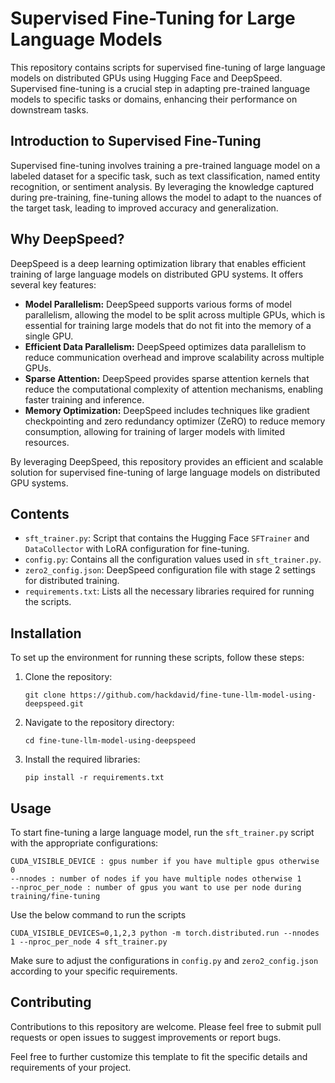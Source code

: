 

# Supervised Fine-Tuning for Large Language Models

This repository contains scripts for supervised fine-tuning of large language models on distributed GPUs using Hugging Face and DeepSpeed. Supervised fine-tuning is a crucial step in adapting pre-trained language models to specific tasks or domains, enhancing their performance on downstream tasks.

## Introduction to Supervised Fine-Tuning

Supervised fine-tuning involves training a pre-trained language model on a labeled dataset for a specific task, such as text classification, named entity recognition, or sentiment analysis. By leveraging the knowledge captured during pre-training, fine-tuning allows the model to adapt to the nuances of the target task, leading to improved accuracy and generalization.

## Why DeepSpeed?

DeepSpeed is a deep learning optimization library that enables efficient training of large language models on distributed GPU systems. It offers several key features:

- **Model Parallelism:** DeepSpeed supports various forms of model parallelism, allowing the model to be split across multiple GPUs, which is essential for training large models that do not fit into the memory of a single GPU.
- **Efficient Data Parallelism:** DeepSpeed optimizes data parallelism to reduce communication overhead and improve scalability across multiple GPUs.
- **Sparse Attention:** DeepSpeed provides sparse attention kernels that reduce the computational complexity of attention mechanisms, enabling faster training and inference.
- **Memory Optimization:** DeepSpeed includes techniques like gradient checkpointing and zero redundancy optimizer (ZeRO) to reduce memory consumption, allowing for training of larger models with limited resources.

By leveraging DeepSpeed, this repository provides an efficient and scalable solution for supervised fine-tuning of large language models on distributed GPU systems.

## Contents

- `sft_trainer.py`: Script that contains the Hugging Face `SFTrainer` and `DataCollector` with LoRA configuration for fine-tuning.
- `config.py`: Contains all the configuration values used in `sft_trainer.py`.
- `zero2_config.json`: DeepSpeed configuration file with stage 2 settings for distributed training.
- `requirements.txt`: Lists all the necessary libraries required for running the scripts.

## Installation

To set up the environment for running these scripts, follow these steps:

1. Clone the repository:
   ```
   git clone https://github.com/hackdavid/fine-tune-llm-model-using-deepspeed.git
   ```

2. Navigate to the repository directory:
   ```
   cd fine-tune-llm-model-using-deepspeed
   ```

3. Install the required libraries:
   ```
   pip install -r requirements.txt
   ```

## Usage

To start fine-tuning a large language model, run the `sft_trainer.py` script with the appropriate configurations:
```
CUDA_VISIBLE_DEVICE : gpus number if you have multiple gpus otherwise 0
--nnodes : number of nodes if you have multiple nodes otherwise 1
--nproc_per_node : number of gpus you want to use per node during training/fine-tuning 
```

Use the below command to run the scripts 

```
CUDA_VISIBLE_DEVICES=0,1,2,3 python -m torch.distributed.run --nnodes 1 --nproc_per_node 4 sft_trainer.py
```

Make sure to adjust the configurations in `config.py` and `zero2_config.json` according to your specific requirements.

## Contributing

Contributions to this repository are welcome. Please feel free to submit pull requests or open issues to suggest improvements or report bugs.

Feel free to further customize this template to fit the specific details and requirements of your project.
